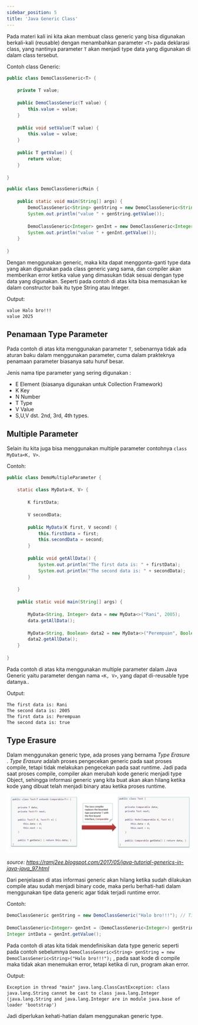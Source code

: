 ```yaml
---
sidebar_position: 5
title: 'Java Generic Class'
---
```


Pada materi kali ini kita akan membuat class generic yang bisa digunakan berkali-kali (reusable) dengan menambahkan parameter `<T>` pada deklarasi class, yang nantinya parameter `T` akan menjadi type data yang digunakan di dalam class tersebut.

Contoh class Generic:

```java
public class DemoClassGeneric<T> {
	
	private T value;
	
	public DemoClassGeneric(T value) {
		this.value = value;
	}
	
	public void setValue(T value) {
		this.value = value;
	}
	
	public T getValue() {
		return value;
	}

}
```

```java
public class DemoClassGenericMain {

	public static void main(String[] args) {
		DemoClassGeneric<String> genString = new DemoClassGeneric<String>("Halo bro!!!");
		System.out.println("value " + genString.getValue());
		
		DemoClassGeneric<Integer> genInt = new DemoClassGeneric<Integer>(2025);
		System.out.println("value " + genInt.getValue());
	}

}
```

Dengan menggunakan generic, maka kita dapat menggonta-ganti type data yang akan digunakan pada class generic yang sama, dan compiler akan memberikan error ketika value yang dimasukan tidak sesuai dengan type data yang digunakan. Seperti pada contoh di atas kita bisa memasukan ke dalam constructor baik itu type String atau Integer.

Output:

```
value Halo bro!!!
value 2025
```

## Penamaan Type Parameter

Pada contoh di atas kita menggunakan parameter `T`, sebenarnya tidak ada aturan baku dalam menggunakan parameter, cuma dalam prakteknya penamaan parameter biasanya satu huruf besar.

Jenis nama tipe parameter yang sering digunakan :
* E  Element (biasanya digunakan untuk Collection Framework)
* K  Key
* N  Number
* T  Type
* V  Value
* S,U,V dst. 2nd, 3rd, 4th types.

## Multiple Parameter

Selain itu kita juga bisa menggunakan multiple parameter contohnya `class MyData<K, V>`.

Contoh:

```java
public class DemoMultipleParameter {

	static class MyData<K, V> {
		
		K firstData;
		
		V secondData;
		
		public MyData(K first, V second) {
			this.firstData = first;
			this.secondData = second;
		}
		
		public void getAllData() {
			System.out.println("The first data is: " + firstData);
			System.out.println("The second data is: " + secondData);
		}
		
	}

	public static void main(String[] args) {
	
		MyData<String, Integer> data = new MyData<>("Rani", 2005);
		data.getAllData();
		
		MyData<String, Boolean> data2 = new MyData<>("Perempuan", Boolean.TRUE);
		data2.getAllData();
	}

}
```

Pada contoh di atas kita menggunakan multiple parameter dalam Java Generic yaitu parameter dengan nama `<K, V>`, yang dapat di-reusable type datanya..

Output:

```
The first data is: Rani
The second data is: 2005
The first data is: Perempuan
The second data is: true
```

## Type Erasure

Dalam menggunakan generic type, ada proses yang bernama _Type Erasure_ . _Type Erasure_ adalah proses pengecekan generic pada saat proses compile, tetapi tidak melakukan pengecekan pada saat runtime. Jadi pada saat proses compile, compiler akan merubah kode generic menjadi type Object, sehingga informasi generic yang kita buat akan akan hilang ketika kode yang dibuat telah menjadi binary atau ketika proses runtime. 

![Type Erasure](/img/java/TypeErasureInGenerics.jpg "Type Erasure")

_source: https://ramj2ee.blogspot.com/2017/05/java-tutorial-generics-in-java-java_97.html_

Dari penjelasan di atas informasi generic akan hilang ketika sudah dilakukan compile atau sudah menjadi binary code, maka perlu berhati-hati dalam menggunakan tipe data generic agar tidak terjadi runtime error. 

Contoh:

```java
DemoClassGeneric genString = new DemoClassGeneric("Halo bro!!!"); // Tidak mendefinisikan data type generic
		
DemoClassGeneric<Integer> genInt = (DemoClassGeneric<Integer>) genString;
Integer intData = genInt.getValue(); 
```

Pada contoh di atas kita tidak mendefinisikan data type generic seperti pada contoh sebelumnya `DemoClassGeneric<String> genString = new DemoClassGeneric<String>("Halo bro!!!");` , pada saat kode di compile maka tidak akan menemukan error, tetapi ketika di run, program akan error. 

Output:

```
Exception in thread "main" java.lang.ClassCastException: class java.lang.String cannot be cast to class java.lang.Integer (java.lang.String and java.lang.Integer are in module java.base of loader 'bootstrap')
```

Jadi diperlukan kehati-hatian dalam menggunakan generic type.